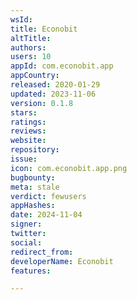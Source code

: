 ```yaml
---
wsId: 
title: Econobit
altTitle: 
authors: 
users: 10
appId: com.econobit.app
appCountry: 
released: 2020-01-29
updated: 2023-11-06
version: 0.1.8
stars: 
ratings: 
reviews: 
website: 
repository: 
issue: 
icon: com.econobit.app.png
bugbounty: 
meta: stale
verdict: fewusers
appHashes: 
date: 2024-11-04
signer: 
twitter: 
social: 
redirect_from: 
developerName: Econobit
features: 

---
```


